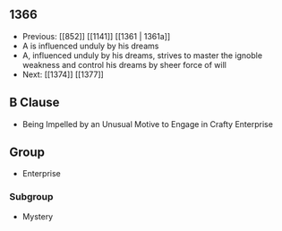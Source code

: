 ## 1366
- Previous: [[852]] [[1141]] [[1361 | 1361a]] 
- A is influenced unduly by his dreams
- A, influenced unduly by his dreams, strives to master the ignoble weakness and control his dreams by sheer force of will
- Next: [[1374]] [[1377]] 

## B Clause
- Being Impelled by an Unusual Motive to Engage in Crafty Enterprise

## Group
- Enterprise

### Subgroup
- Mystery

